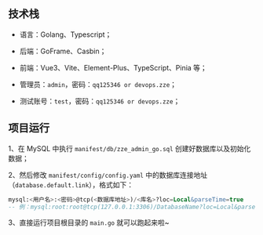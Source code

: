 ## 技术栈

- 语言：Golang、Typescript；
- 后端：GoFrame、Casbin；
- 前端：Vue3、Vite、Element-Plus、TypeScript、Pinia 等；

- 管理员：`admin`，密码：`qq125346 or devops.zze`；
- 测试账号：`test`，密码：`qq125346 or devops.zze`；


## 项目运行
1、在 MySQL 中执行 `manifest/db/zze_admin_go.sql` 创建好数据库以及初始化数据；

2、然后修改 `manifest/config/config.yaml` 中的数据库连接地址（`database.default.link`），格式如下：
```sql
mysql:<用户名>:<密码>@tcp(<数据库地址>)/<库名>?loc=Local&parseTime=true
-- 例：mysql:root:root@tcp(127.0.0.1:3306)/DatabaseName?loc=Local&parseTime=true
```
3、直接运行项目根目录的 `main.go` 就可以跑起来啦~